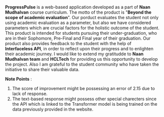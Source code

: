 **ProgressPulse** is a web-based application developed as a part of **Naan Mudhalvan** course curriculum. The motto of the product is "**Beyond the scope of academic evaluation**". Our porduct evaluates the student not only using academic evaluation as a parameter, but also we have considered parameters which are crucial factors for the holistic outcome of the student. This product is intended for students pursuing their under-graduation, who are in their Sophomore, Pre-Final and Final year of their graduation. Our product also provides feedback to the student with the help of **Interfaceless API**, in order to reflect upon their progress and to enlighten their academic journey. I would like to extend my gratitudde to **Naan Mudhalvan team** and **HCLTech** for providing us this opportunity to develop the project.  Also I am grateful to the student community who have taken the initiative to share their valuable data.

**Note Points** : 
1. The score of improvement might be possessing an error of 2.15 due to lack of response.
2. The text-based response might possess other special charecters since the API which is linked to the Transformer model is being trained on the data previously provided in the website. 
